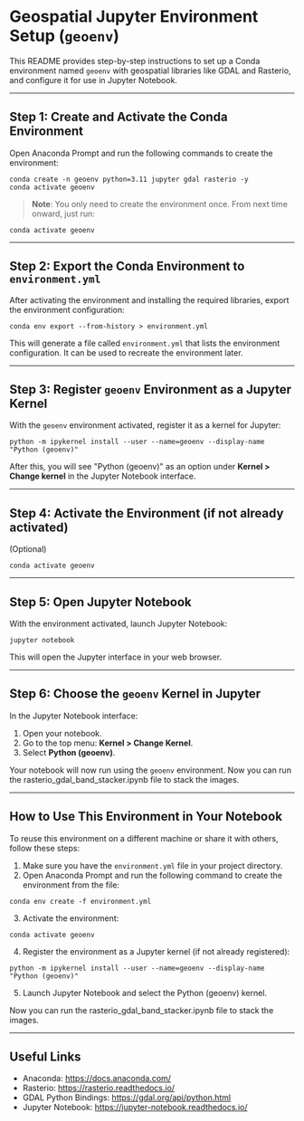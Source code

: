 # Geospatial Jupyter Environment Setup (`geoenv`)

This README provides step-by-step instructions to set up a Conda environment named `geoenv` with geospatial libraries like GDAL and Rasterio, and configure it for use in Jupyter Notebook.


---

## Step 1: Create and Activate the Conda Environment

Open Anaconda Prompt and run the following commands to create the environment:

```
conda create -n geoenv python=3.11 jupyter gdal rasterio -y
conda activate geoenv
```

> **Note**: You only need to create the environment once. From next time onward, just run:

```
conda activate geoenv
```


---

## Step 2: Export the Conda Environment to `environment.yml`

After activating the environment and installing the required libraries, export the environment configuration:

```
conda env export --from-history > environment.yml
```

This will generate a file called `environment.yml` that lists the environment configuration. It can be used to recreate the environment later.


---

## Step 3: Register `geoenv` Environment as a Jupyter Kernel

With the `geoenv` environment activated, register it as a kernel for Jupyter:

```
python -m ipykernel install --user --name=geoenv --display-name "Python (geoenv)"
```

After this, you will see "Python (geoenv)" as an option under **Kernel > Change kernel** in the Jupyter Notebook interface.


---

## Step 4: Activate the Environment (if not already activated)

(Optional)

```
conda activate geoenv
```


---

## Step 5: Open Jupyter Notebook

With the environment activated, launch Jupyter Notebook:

```
jupyter notebook
```

This will open the Jupyter interface in your web browser.


---

## Step 6: Choose the `geoenv` Kernel in Jupyter

In the Jupyter Notebook interface:

1. Open your notebook.  
2. Go to the top menu: **Kernel > Change Kernel**.  
3. Select **Python (geoenv)**.  

Your notebook will now run using the `geoenv` environment. Now you can run the rasterio_gdal_band_stacker.ipynb file to stack the images.





---

## How to Use This Environment in Your Notebook

To reuse this environment on a different machine or share it with others, follow these steps:

1. Make sure you have the `environment.yml` file in your project directory.  
2. Open Anaconda Prompt and run the following command to create the environment from the file:

```
conda env create -f environment.yml
```

3. Activate the environment:

```
conda activate geoenv
```

4. Register the environment as a Jupyter kernel (if not already registered):

```
python -m ipykernel install --user --name=geoenv --display-name "Python (geoenv)"
```

5. Launch Jupyter Notebook and select the Python (geoenv) kernel.

Now you can run the rasterio_gdal_band_stacker.ipynb file to stack the images.

---

## Useful Links

- Anaconda: https://docs.anaconda.com/  
- Rasterio: https://rasterio.readthedocs.io/  
- GDAL Python Bindings: https://gdal.org/api/python.html  
- Jupyter Notebook: https://jupyter-notebook.readthedocs.io/
